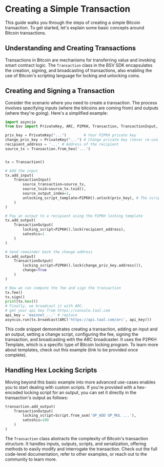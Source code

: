 # Creating a Simple Transaction

This guide walks you through the steps of creating a simple Bitcoin transaction. To get started, let's explain some basic concepts around Bitcoin transactions.

## Understanding and Creating Transactions

Transactions in Bitcoin are mechanisms for transferring value and invoking smart contract logic. The `Transaction` class in the BSV SDK encapsulates the creation, signing, and broadcasting of transactions, also enabling the use of Bitcoin's scripting language for locking and unlocking coins.

## Creating and Signing a Transaction

Consider the scenario where you need to create a transaction. The process involves specifying inputs (where the bitcoins are coming from) and outputs (where they're going). Here's a simplified example:

```python
import asyncio
from bsv import PrivateKey, ARC, P2PKH, Transaction, TransactionInput, TransactionOutput

priv_key = PrivateKey("...")        # Your P2PKH private key
change_priv_key = PrivateKey("...") # Change private key (never re-use addresses)
recipient_address = '...' # Address of the recipient
source_tx = Transaction.from_hex('...')


tx = Transaction()

# Add the input
tx.add_input(
    TransactionInput(
        source_transaction=source_tx,
        source_txid=source_tx.txid(),
        source_output_index=1,
        unlocking_script_template=P2PKH().unlock(priv_key), # The script template you are using to unlock the output, in this case P2PKH
    )
)

# Pay an output to a recipient using the P2PKH locking template
tx.add_output(
    TransactionOutput(
        locking_script=P2PKH().lock(recipient_address),
        satoshis=1
    )
)

# Send remainder back the change address
tx.add_output(
    TransactionOutput(
        locking_script=P2PKH().lock(change_priv_key.address()),
        change=True
    )
)

# Now we can compute the fee and sign the transaction
tx.fee()
tx.sign()
print(tx.hex())
# Finally, we broadcast it with ARC.
# get your api key from https://console.taal.com
api_key = 'mainnet_...' # replace
asyncio.run(tx.broadcast(ARC('https://api.taal.com/arc', api_key)))

```

This code snippet demonstrates creating a transaction, adding an input and an output, setting a change script, configuring the fee, signing the transaction, and broadcasting with the ARC broadcaster. It uses the P2PKH Template, which is a specific type of Bitcoin locking program. To learn more about templates, check out this example (link to be provided once complete).

## Handling Hex Locking Scripts

Moving beyond this basic example into more advanced use-cases enables you to start dealing with custom scripts. If you're provided with a hex-encoded locking script for an output, you can set it directly in the transaction's output as follows:

```python
transaction.add_output(
    TransactionOutput(
        locking_script=Script.from_asm('OP_ADD OP_MUL ...'), 
        satoshis=100
    )
)

```

The `Transaction` class abstracts the complexity of Bitcoin's transaction structure. It handles inputs, outputs, scripts, and serialization, offering methods to easily modify and interrogate the transaction. Check out the full code-level documentation, refer to other examples, or reach out to the community to learn more.


